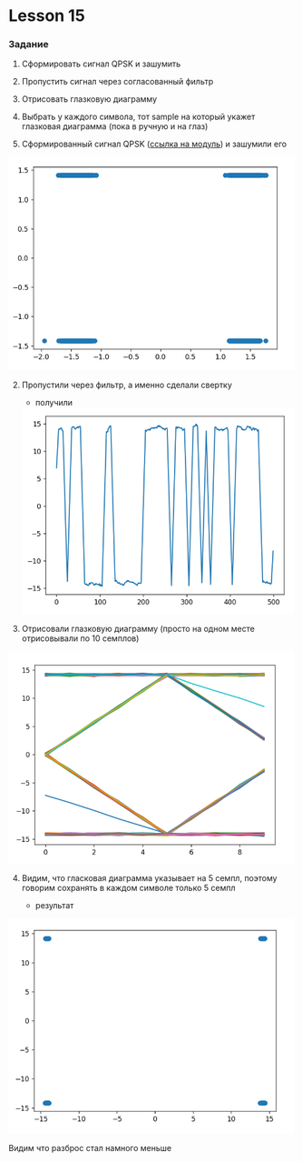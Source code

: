 # Lesson 15

### Задание

1. Сформировать сигнал QPSK и зашумить 
2. Пропустить сигнал через согласованный фильтр 
3. Отрисовать глазковую диаграмму
4. Выбрать у каждого символа, тот sample на который укажет глазковая диаграмма (пока в ручную и на глаз)


1. Сформированный сигнал QPSK ([ссылка на модуль](/src/modular.py)) и зашумили его

<img src = "photo\qpsk_noise.png">

2. Пропустили через фильтр, а именно сделали свертку

    - получили 

    <img src = "photo\convolve_real.png">

3. Отрисовали глазковую диаграмму (просто на одном месте отрисовывали по 10 семплов)

<img src = "photo\eye_convolve_same.png">

4. Видим, что гласковая диаграмма указывает на 5 семпл, поэтому говорим сохранять в каждом символе только 5 семпл

    - результат

<img src = "photo\qpsk_with_noise.png">

Видим что разброс стал намного меньше

